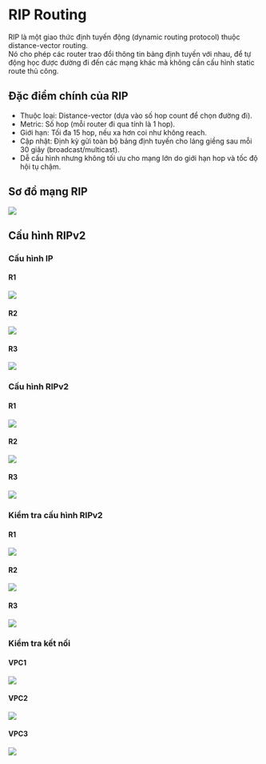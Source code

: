 # RIP Routing
RIP là một giao thức định tuyến động (dynamic routing protocol) thuộc distance-vector routing.  
Nó cho phép các router trao đổi thông tin bảng định tuyến với nhau, để tự động học được đường đi đến các mạng khác mà không cần cấu hình static route thủ công.  

## Đặc điểm chính của RIP
- Thuộc loại: Distance-vector (dựa vào số hop count để chọn đường đi).
- Metric: Số hop (mỗi router đi qua tính là 1 hop).
- Giới hạn: Tối đa 15 hop, nếu xa hơn coi như không reach.
- Cập nhật: Định kỳ gửi toàn bộ bảng định tuyến cho láng giềng sau mỗi 30 giây (broadcast/multicast).
- Dễ cấu hình nhưng không tối ưu cho mạng lớn do giới hạn hop và tốc độ hội tụ chậm.

## Sơ đồ mạng RIP
![](images/TopologyRIP.png)  
  
## Cấu hình RIPv2
### Cấu hình IP
#### R1
![](images/RIP_IPR1.png)  
#### R2
![](images/RIP_IPR2.png)  
#### R3
![](images/RIP_IPR3.png)  
  
### Cấu hình RIPv2
#### R1
![](images/RIP_R1.png)  
#### R2
![](images/RIP_R2.png)  
#### R3
![](images/RIP_R3.png)  
  
### Kiểm tra cấu hình RIPv2
#### R1
![](images/ShowRIPconf1.png)  
#### R2
![](images/ShowRIPconf2.png)  
#### R3
![](images/ShowRIPconf3.png)  
  
### Kiểm tra kết nối
#### VPC1
![](images/RIP_Conncection1.png)  
#### VPC2
![](images/RIP_Conncection2.png)  
#### VPC3
![](images/RIP_Conncection3.png)  
  
